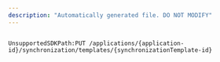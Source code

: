 ```yaml
---
description: "Automatically generated file. DO NOT MODIFY"
---
```


```powershellv2

UnsupportedSDKPath:PUT /applications/{application-id}/synchronization/templates/{synchronizationTemplate-id}

```